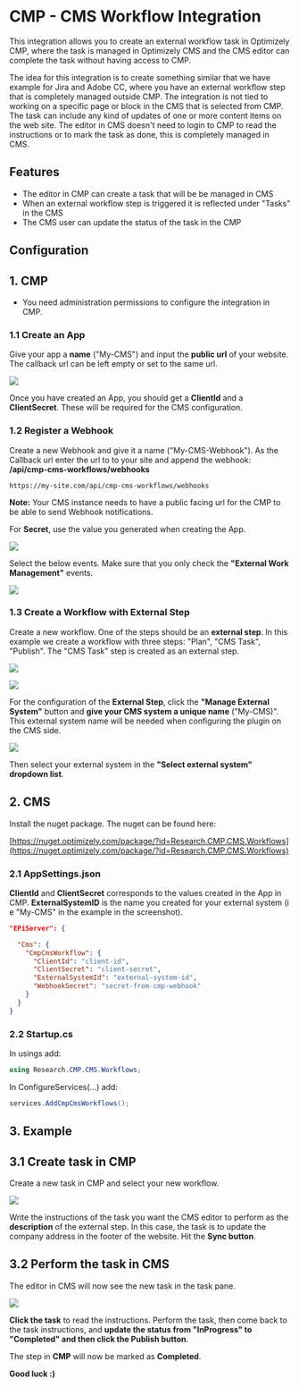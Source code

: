 # CMP - CMS Workflow Integration

This integration allows you to create an external workflow task in Optimizely CMP, where the task is managed in Optimizely CMS and the CMS editor can complete the task without having access to CMP.

The idea for this integration is to create something similar that we have example for Jira and Adobe CC, where you have an external workflow step that is completely managed outside CMP.
The integration is not tied to working on a specific page or block in the CMS that is selected from CMP. The task can include any kind of updates of one or more content items on the web site. The editor in CMS doesn't need to login to CMP to read the instructions or to mark the task as done, this is completely managed in CMS.

## Features

- The editor in CMP can create a task that will be be managed in CMS
- When an external workflow step is triggered it is reflected under "Tasks" in the CMS
- The CMS user can update the status of the task in the CMP

## Configuration

## 1. CMP

- You need administration permissions to configure the integration in CMP.

### 1.1 Create an App

Give your app a **name** ("My-CMS") and input the **public url** of your website. The callback url can be left empty or set to the same url.

![](assets/CMP-site-settings.png)

Once you have created an App, you should get a **ClientId** and a **ClientSecret**. These will be required for the CMS configuration.

### 1.2 Register a Webhook

Create a new Webhook and give it a name ("My-CMS-Webhook"). As the Callback url enter the url to to your site and append the webhook:
**/api/cmp-cms-workflows/webhooks**

```https://my-site.com/api/cmp-cms-workflows/webhooks```

**Note:** Your CMS instance needs to have a public facing url for the CMP to be able to send Webhook notifications.

For **Secret**, use the value you generated when creating the App.

![](assets/CMP-webhook-settings.png)

Select the below events. Make sure that you only check the **"External Work Management"** events.

![](assets/CMP-webhook-events.png)

### 1.3 Create a Workflow with External Step

Create a new workflow. One of the steps should be an **external step**. In this example we create a workflow with three steps: "Plan", "CMS Task", "Publish".
The "CMS Task" step is created as an external step.

![](assets/CMP-workflow-settings1.png)

![](assets/CMP-workflow-settings2.png)

For the configuration of the **External Step**, click the **"Manage External System"** button and **give your CMS system a unique name** ("My-CMS)". This external system name will be needed when configuring the plugin on the CMS side.

![](assets/CMP-workflow-external-system.png)

Then select your external system in the **"Select external system" dropdown list**.

## 2. CMS

Install the nuget package. The nuget can be found here:

[https://nuget.optimizely.com/package/?id=Research.CMP.CMS.Workflows](https://nuget.optimizely.com/package/?id=Research.CMP.CMS.Workflows)

### 2.1 AppSettings.json

**ClientId** and **ClientSecret** corresponds to the values created in the App in CMP. **ExternalSystemID** is the name you created for your external system (i e "My-CMS" in the example in the screenshot).

```json
"EPiServer": {

  "Cms": {
    "CmpCmsWorkflow": {
      "ClientId": "client-id",
      "ClientSecret": "client-secret",
      "ExternalSystemId": "external-system-id",
      "WebhookSecret": "secret-from-cmp-webhook"
    }
  }
}
```

### 2.2 Startup.cs

In usings add:

```csharp
using Research.CMP.CMS.Workflows;
```

In ConfigureServices(...) add:

```csharp
services.AddCmpCmsWorkflows();
```

## 3. Example

## 3.1 Create task in CMP

Create a new task in CMP and select your new workflow.

![](assets/CMP-task-workflow.png)

Write the instructions of the task you want the CMS editor to perform as the **description** of the external step. In this case, the task is to update the company address in the footer of the website. Hit the **Sync button**.

## 3.2 Perform the task in CMS

The editor in CMS will now see the new task in the task pane.

![](assets/CMS-task-info.png)

**Click the task** to read the instructions. Perform the task, then come back to the task instructions, and **update the status from "InProgress" to "Completed" and then click the Publish button**.

The step in **CMP** will now be marked as **Completed**.

**Good luck :)**
